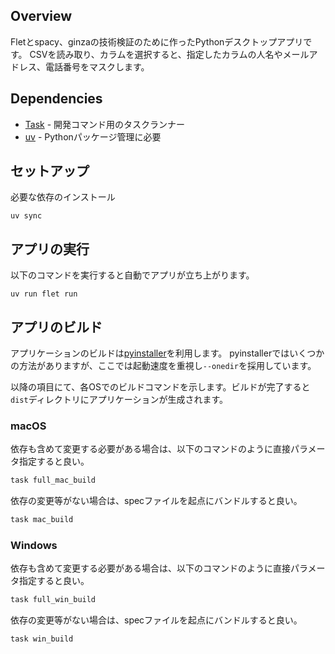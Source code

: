 ## Overview

Fletとspacy、ginzaの技術検証のために作ったPythonデスクトップアプリです。
CSVを読み取り、カラムを選択すると、指定したカラムの人名やメールアドレス、電話番号をマスクします。

## Dependencies
- [Task](https://taskfile.dev/) - 開発コマンド用のタスクランナー
- [uv](https://github.com/astral-sh/uv) - Pythonパッケージ管理に必要


## セットアップ
必要な依存のインストール
```
uv sync
```

## アプリの実行

以下のコマンドを実行すると自動でアプリが立ち上がります。

```
uv run flet run
```

## アプリのビルド
アプリケーションのビルドは[pyinstaller](https://github.com/pyinstaller/pyinstaller)を利用します。
pyinstallerではいくつかの方法がありますが、ここでは起動速度を重視し`--onedir`を採用しています。

以降の項目にて、各OSでのビルドコマンドを示します。ビルドが完了すると`dist`ディレクトリにアプリケーションが生成されます。

### macOS

依存も含めて変更する必要がある場合は、以下のコマンドのように直接パラメータ指定すると良い。
```bash
task full_mac_build
```

依存の変更等がない場合は、specファイルを起点にバンドルすると良い。
```bash
task mac_build
```

### Windows

依存も含めて変更する必要がある場合は、以下のコマンドのように直接パラメータ指定すると良い。
```bash
task full_win_build
```

依存の変更等がない場合は、specファイルを起点にバンドルすると良い。
```bash
task win_build
